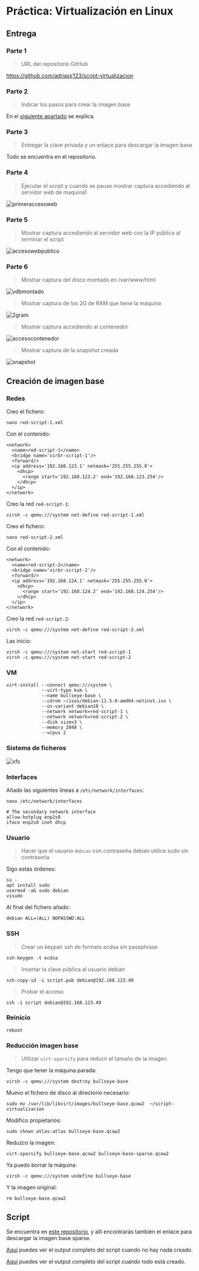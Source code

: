 # Práctica: Virtualización en Linux

## Entrega

### Parte 1

> URL del repositorio GitHub

<https://github.com/adriasir123/script-virtualizacion>

### Parte 2

> Indicar los pasos para crear la imagen base

En el [siguiente apartado](#creación-de-imagen-base) se explica.

### Parte 3

> Entregar la clave privada y un enlace para descargar la imagen base

Todo se encuentra en el repositorio.

### Parte 4

> Ejecutar el script y cuando se pause mostrar captura accediendo al servidor web de maquina1

![primeraccesoweb](https://i.imgur.com/Zk4QsbM.png)

### Parte 5

> Mostrar captura accediendo al servidor web con la IP pública al terminar el script

![accesowebpublico](https://i.imgur.com/kWEaKA2.png)

### Parte 6

> Mostrar captura del disco montado en /var/www/html

![vdbmontado](https://i.imgur.com/Dt4L5jf.png)

> Mostrar captura de los 2G de RAM que tiene la máquina

![2gram](https://i.imgur.com/LCz8ocv.png)

> Mostrar captura accediendo al contenedor

![accesocontenedor](https://i.imgur.com/0bwTXsT.png)

> Mostrar captura de la snapshot creada

![snapshot](https://i.imgur.com/oNxoXZu.png)

## Creación de imagen base

### Redes

Creo el fichero:

```shell
nano red-script-1.xml
```

Con el contenido:

```shell
<network>
  <name>red-script-1</name>
  <bridge name='virbr-script-1'/>
  <forward/>
  <ip address='192.168.123.1' netmask='255.255.255.0'>
    <dhcp>
      <range start='192.168.123.2' end='192.168.123.254'/>
    </dhcp>
  </ip>
</network>
```

Creo la red `red-script-1`:

```shell
virsh -c qemu:///system net-define red-script-1.xml
```

Creo el fichero:

```shell
nano red-script-2.xml
```

Con el contenido:

```shell
<network>
  <name>red-script-2</name>
  <bridge name='virbr-script-2'/>
  <forward/>
  <ip address='192.168.124.1' netmask='255.255.255.0'>
    <dhcp>
      <range start='192.168.124.2' end='192.168.124.254'/>
    </dhcp>
  </ip>
</network>
```

Creo la red `red-script-2`:

```shell
virsh -c qemu:///system net-define red-script-2.xml
```

Las inicio:

```shell
virsh -c qemu:///system net-start red-script-1
virsh -c qemu:///system net-start red-script-2
```

### VM

```shell
virt-install --connect qemu:///system \
             --virt-type kvm \
             --name bullseye-base \
             --cdrom ~/isos/debian-11.5.0-amd64-netinst.iso \
             --os-variant debian10 \
             --network network=red-script-1 \
             --network network=red-script-2 \
             --disk size=3 \
             --memory 2048 \
             --vcpus 2
```

### Sistema de ficheros

![xfs](https://i.imgur.com/aDIhUrl.png)

### Interfaces

Añado las siguientes líneas a `/etc/network/interfaces`:

```shell
nano /etc/network/interfaces
```

```shell
# The secondary network interface
allow-hotplug enp2s0
iface enp2s0 inet dhcp
```

### Usuario

> Hacer que el usuario `debian` con contraseña debian utilice sudo sin contraseña

Sigo estas órdenes:

```shell
su -
apt install sudo
usermod -aG sudo debian
visudo
```

Al final del fichero añado:

```shell
debian ALL=(ALL) NOPASSWD:ALL
```

### SSH

> Crear un keypair ssh de formato ecdsa sin passphrase

```shell
ssh-keygen -t ecdsa
```

> Insertar la clave pública al usuario debian

```shell
ssh-copy-id -i script.pub debian@192.168.123.49
```

> Probar el acceso

```shell
ssh -i script debian@192.168.123.49
```

### Reinicio

```shell
reboot
```

### Reducción imagen base

> Utilizar `virt-sparsify` para reducir el tamaño de la imagen

Tengo que tener la máquina parada:

```shell
virsh -c qemu:///system destroy bullseye-base
```

Muevo el fichero de disco al directorio necesario:

```shell
sudo mv /var/lib/libvirt/images/bullseye-base.qcow2  ~/script-virtualizacion
```

Modifico propietarios:

```shell
sudo chown atlas:atlas bullseye-base.qcow2
```

Reduzco la imagen:

```shell
virt-sparsify bullseye-base.qcow2 bullseye-base-sparse.qcow2
```

Ya puedo borrar la máquina:

```shell
virsh -c qemu:///system undefine bullseye-base
```

Y la imagen original:

```shell
rm bullseye-base.qcow2
```

## Script

Se encuentra en [este repositorio](https://github.com/adriasir123/script-virtualizacion), y allí encontrarás también el enlace para descargar la imagen base sparse.

[Aquí](https://gist.github.com/adriasir123/dc9d3330cf0b95600180f7c5148396bf) puedes ver el output completo del script cuando no hay nada creado.

[Aquí](https://gist.github.com/adriasir123/ba84ee8bae04e280229cd45d584190b9) puedes ver el output completo del script cuando todo está creado.
